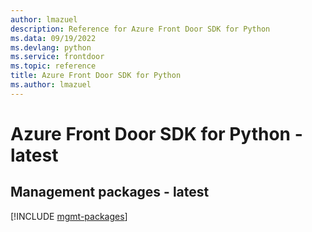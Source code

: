 ```yaml
---
author: lmazuel
description: Reference for Azure Front Door SDK for Python
ms.data: 09/19/2022
ms.devlang: python
ms.service: frontdoor
ms.topic: reference
title: Azure Front Door SDK for Python
ms.author: lmazuel
---
```

# Azure Front Door SDK for Python - latest

## Management packages - latest
[!INCLUDE [mgmt-packages](front-door-mgmt-index.md)]